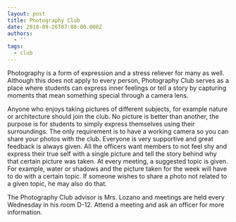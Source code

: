 ```yaml
---
layout: post
title: Photography Club
date: 2018-09-26T07:00:00.000Z
authors:
  - ''
tags:
  - club
---
```

Photography is a form of expression and a stress reliever for many as well. Although this does not apply to every person, Photography Club serves as a place where students can express inner feelings or tell a story by capturing moments that mean something special through a camera lens.

Anyone who enjoys taking pictures of different subjects, for example nature or architecture should join the club. No picture is better than another, the purpose is for students to simply express themselves using their surroundings. The only requirement is to have a working camera so you can share your photos with the club. Everyone is very supportive and great feedback is always given. All the officers want members to not feel shy and express their true self with a single picture and tell the story behind why that certain picture was taken. At every meeting, a suggested topic is given. For example, water or shadows and the picture taken for the week will have to do with a certain topic. If someone wishes to share a photo not related to a given topic, he may also do that.

The Photography Club advisor is Mrs. Lozano and meetings are held every Wednesday in his room D-12. Attend a meeting and ask an officer for more information.
